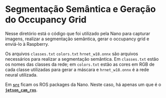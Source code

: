 # Segmentação Semântica e Geração do Occupancy Grid

Nesse diretório está o código que foi utilizado pela Nano para capturar imagens, realizar a segmentação semântica, 
gerar o occupancy grid e enviá-lo à Raspberry.

Os arquivos `classes.txt` `colors.txt` `hrnet_w18.onnx` são arquivos necessários para realizar a segmentação semântica. 
Em `classes.txt` estão os nomes das classes da rede; em `colors.txt` estão as cores em RGB de cada classe utilizadas para gerar a máscara
e `hrnet_w18.onnx` é a rede neural utilizada.

Em [**`src`**](./src) ficam os ROS packages da Nano. Neste caso, há apenas um que é o [**`jetson_cam_ros`**](./src/jetson_cam_ros).
